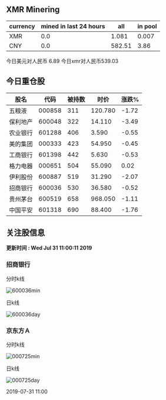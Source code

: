 ## XMR Minering

|currency|mined in last 24 hours|all|in pool|
|---|---|---|---|
|XMR|0.0|1.081|0.007|
|CNY|0.0|582.51|3.86|

今日美元对人民币 6.89	今日xmr对人民币539.03


## 今日重仓股 

|股名|代码|被持数|时价|涨跌%|
|---|---|---|---|---|
|五粮液|000858|311|120.780|-1.72|
|保利地产|600048|322|14.110|-3.49|
|农业银行|601288|406|3.590|-0.55|
|美的集团|000333|423|54.950|-0.45|
|工商银行|601398|442|5.630|-0.53|
|格力电器|000651|504|55.090|0.02|
|伊利股份|600887|519|31.290|-2.07|
|招商银行|600036|530|36.580|-0.52|
|贵州茅台|600519|658|968.050|-1.11|
|中国平安|601318|690|88.400|-1.76|

## 关注股信息
**更新时间 : Wed Jul 31 11:00:11 2019**
### 招商银行 
分时k线

![600036min](http://image.sinajs.cn/newchart/min/n/sh600036.gif)

日k线

![600036day](http://image.sinajs.cn/newchart/daily/n/sh600036.gif)

### 京东方Ａ 
分时k线

![000725min](http://image.sinajs.cn/newchart/min/n/sz000725.gif)

日k线

![000725day](http://image.sinajs.cn/newchart/daily/n/sz000725.gif)

2019-07-31 11:00